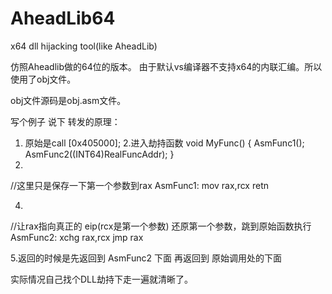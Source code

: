 # AheadLib64
x64 dll hijacking tool(like AheadLib)


仿照Aheadlib做的64位的版本。
由于默认vs编译器不支持x64的内联汇编。所以使用了obj文件。


obj文件源码是obj.asm文件。

写个例子 说下 转发的原理：
1. 原始是call [0x405000];
2.进入劫持函数
void MyFunc()
{
	AsmFunc1();
	AsmFunc2((INT64)RealFuncAddr);
} 
3.
//这里只是保存一下第一个参数到rax
AsmFunc1:
		mov rax,rcx
		retn  
		
		
4.
//让rax指向真正的 eip(rcx是第一个参数) 还原第一个参数，跳到原始函数执行
AsmFunc2:
        xchg rax,rcx
		jmp rax  
		
5.返回的时候是先返回到 AsmFunc2 下面 再返回到 原始调用处的下面


实际情况自己找个DLL劫持下走一遍就清晰了。
 